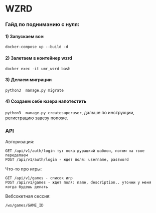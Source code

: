 # WZRD
### Гайд по подниманию с нуля:

#### 1) Запускаем все:
```docker-compose up --build -d```

#### 2) Залетаем в контейнер wzrd
```docker exec -it umr_wzrd bash```

#### 3) Делаем миграции
```python3  manage.py migrate```

#### 4) Создаем себе юзера напотестить
```python3  manage.py createsuperuser```, дальше по инструкции, регистрацию завезу попоже.

### API
Авторизация:
```
GET /api/v1/auth/login тут пока дурацкий шаблон, потом на твое переделаем
POST /api/v1/auth/login - ждет поля: username, password
```
Что-то про игры:
```
GET /api/v1/games - список игр
POST /api/v1/games - ждет поля: name, description.. уточни у меня когда будешь делать
```
Вебсокетная сессия:
```
/ws/games/GAME_ID
```
